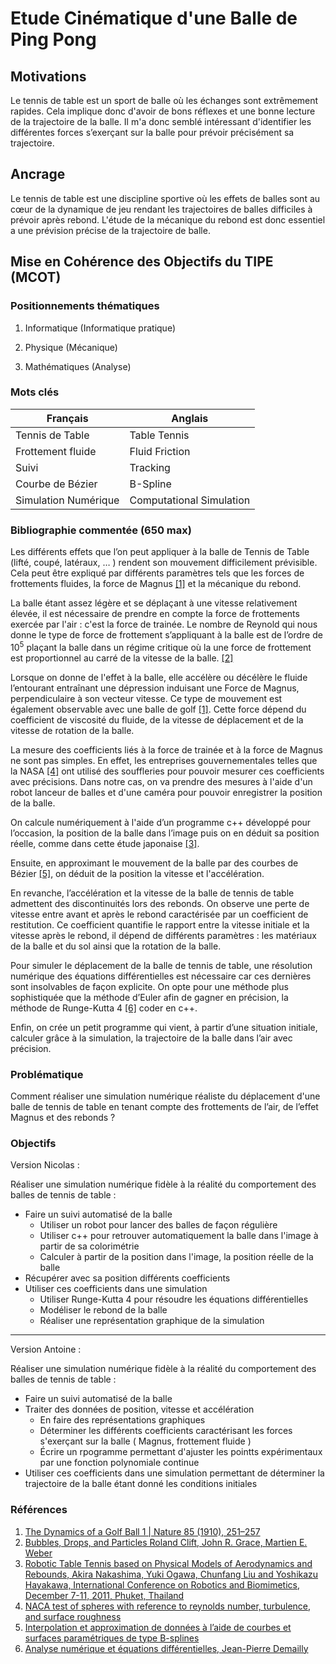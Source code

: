 # Etude Cinématique d'une Balle de Ping Pong

## Motivations

Le tennis de table est un sport de balle où les échanges sont extrêmement rapides. Cela implique donc d'avoir de bons réflexes et une bonne lecture de la trajectoire de la balle. Il m'a donc semblé intéressant d'identifier les différentes forces s’exerçant sur la balle pour prévoir précisément sa trajectoire.

## Ancrage

Le tennis de table est une discipline sportive où les effets de balles sont au cœur de la dynamique de jeu rendant les trajectoires de balles difficiles à prévoir après rebond. L'étude de la mécanique du rebond est donc essentiel a une prévision précise de la trajectoire de balle.

## Mise en Cohérence des Objectifs du TIPE (MCOT)

### Positionnements thématiques

1. Informatique (Informatique pratique)

2. Physique (Mécanique)

3. Mathématiques (Analyse)


### Mots clés

| Français             | Anglais                  |
| -------------------- | ------------------------ |
| Tennis de Table      | Table Tennis             |
| Frottement fluide    | Fluid Friction           |
| Suivi                | Tracking                 |
| Courbe de Bézier     | B-Spline                 |
| Simulation Numérique | Computational Simulation |


### Bibliographie commentée (650 max)

Les différents effets que l’on peut appliquer à la balle de Tennis de Table (lifté, coupé, latéraux, … ) rendent son mouvement difficilement prévisible. Cela peut être expliqué par différents paramètres tels que les forces de frottements fluides, la force de Magnus [[1]](#Références) et la mécanique du rebond.

La balle étant assez légère et se déplaçant à une vitesse relativement élevée, il est nécessaire de prendre en compte la force de frottements exercée par l'air : c'est la force de trainée. Le nombre de Reynold qui nous donne le type de force de frottement s’appliquant à la balle est de l’ordre de $10^5$ plaçant la balle dans un régime critique où la une force de frottement est proportionnel au carré de la vitesse de la balle. [[2]](#Références)

Lorsque on donne de l'effet à la balle, elle accélère ou décélère le fluide l’entourant entraînant une dépression induisant une Force de Magnus, perpendiculaire à son vecteur vitesse. Ce type de mouvement est également observable avec une balle de golf [[1]](#Références). Cette force dépend du coefficient de viscosité du fluide, de la vitesse de déplacement et de la vitesse de rotation de la balle.

La mesure des coefficients liés à la force de trainée et à la force de Magnus ne sont pas simples. En effet, les entreprises gouvernementales telles que la NASA [[4]](#Références) ont utilisé des souffleries pour pouvoir mesurer ces coefficients avec précisions. Dans notre cas, on va prendre des mesures à l'aide d'un robot lanceur de balles et d'une caméra pour pouvoir enregistrer la position de la balle.

On calcule numériquement à l'aide d’un programme c++ développé pour l’occasion, la position de la balle dans l’image puis on en déduit sa position réelle, comme dans cette étude japonaise [[3]](#Références).

Ensuite, en approximant le mouvement de la balle par des courbes de Bézier [[5]](#Références), on déduit de la position la vitesse et l'accélération.

En revanche, l’accélération et la vitesse de la balle de tennis de table admettent des discontinuités lors des rebonds. On observe une perte de vitesse entre avant et après le rebond caractérisée par un coefficient de restitution. Ce coefficient quantifie le rapport entre la vitesse initiale et la vitesse après le rebond, il dépend de différents paramètres : les matériaux de la balle et du sol ainsi que la rotation de la balle.

Pour simuler le déplacement de la balle de tennis de table, une résolution numérique des équations différentielles est nécessaire car ces dernières sont insolvables de façon explicite. On opte pour une méthode plus sophistiquée que la méthode d’Euler afin de gagner en précision, la méthode de Runge-Kutta 4 [[6]](#Références) coder en c++.

Enfin, on crée un petit programme qui vient, à partir d’une situation initiale, calculer grâce à la simulation, la trajectoire de la balle dans l’air avec précision.

### Problématique

Comment réaliser une simulation numérique réaliste du déplacement d'une balle de tennis de table en tenant compte des frottements de l’air, de l’effet Magnus et des rebonds ?

### Objectifs

Version Nicolas :

Réaliser une simulation numérique fidèle à la réalité du comportement des balles de tennis de table :
- Faire un suivi automatisé de la balle
  - Utiliser un robot pour lancer des balles de façon régulière
  - Utiliser c++ pour retrouver automatiquement la balle dans l'image à partir de sa colorimétrie
  - Calculer à partir de la position dans l'image, la position réelle de la balle
- Récupérer avec sa position différents coefficients
- Utiliser ces coefficients dans une simulation
  - Utiliser Runge-Kutta 4 pour résoudre les équations différentielles
  - Modéliser le rebond de la balle
  - Réaliser une représentation graphique de la simulation
---
Version Antoine :

Réaliser une simulation numérique fidèle à la réalité du comportement des balles de tennis de table :
- Faire un suivi automatisé de la balle
- Traiter des données de position, vitesse et accélération
  - En faire des représentations graphiques
  - Déterminer les différents coefficients caractérisant les forces s'exerçant sur la balle ( Magnus, frottement fluide )
  - Écrire un rpogramme permettant d'ajuster les pointts expérimentaux par une fonction polynomiale continue
- Utiliser ces coefficients dans une simulation permettant de déterminer la trajectoire de la balle étant donné les conditions initiales


### Références
1. [The Dynamics of a Golf Ball 1 | Nature 85 (1910), 251–257](sources/The-dynamics-of-a-golf-ball.pdf)
2. [Bubbles, Drops, and Particles Roland Clift, John R. Grace, Martien E. Weber](sources/Bubbles-drops-and-particles.epub)
3. [Robotic Table Tennis based on Physical Models of Aerodynamics and Rebounds, Akira Nakashima, Yuki Ogawa, Chunfang Liu and Yoshikazu Hayakawa, International Conference on Robotics and Biomimetics, December 7-11, 2011, Phuket, Thailand](sources/Robotic-Table-Tennis-based-on-Physical-Models-of-Aerodynamics-and-Rebounds.pdf)
4. [NACA test of spheres with reference to reynolds number, turbulence, and surface roughness](sources/NACA-test-of-spheres-with-reference-to-reynolds-number-turbulence-and-surface-roughness.pdf)
5. [Interpolation et approximation de données à l’aide de courbes et surfaces paramétriques de type B-splines](sources/Splines-3D.pdf)
6. [Analyse numérique et équations différentielles, Jean-Pierre Demailly](sources/Analyse-numérique-et-équations-différentielles-Jean-Pierre-DEMAILLY.pdf)
